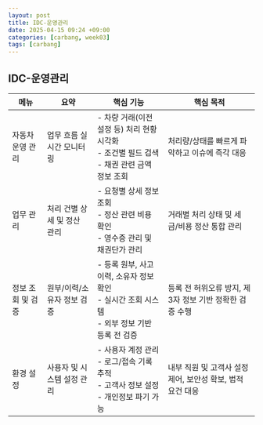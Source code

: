 ```yaml
---
layout: post
title: IDC-운영관리
date: 2025-04-15 09:24 +09:00
categories: [carbang, week03]
tags: [carbang]
---
```


## IDC-운영관리

| 메뉴 | 요약 | 핵심 기능 | 핵심 목적 |
|-|-|-|-|
| 자동차 운영 관리 | 업무 흐름 실시간 모니터링 | - 차량 거래(이전 설정 등) 처리 현황 시각화 <br> - 조건별 필드 검색 <br> - 채권 관련 금액 정보 조회 | 처리량/상태를 빠르게 파악하고 이슈에 즉각 대응 |
| 업무 관리 | 처리 건별 상세 및 정산 관리 | - 요청별 상세 정보 조회 <br> - 정산 관련 비용 확인 <br> - 영수증 관리 및 채권단가 관리 | 거래별 처리 상태 및 세금/비용 정산 통합 관리  |
| 정보 조회 및 검증 | 원부/이력/소유자 정보 검증 | - 등록 원부, 사고 이력, 소유자 정보 확인 <br> - 실시간 조회 시스템 <br> - 외부 정보 기반 등록 전 검증 | 등록 전 허위오류 방지, 제 3자 정보 기반 정확한 검증 수행 |
| 환경 설정 | 사용자 및 시스템 설정 관리 | - 사용자 계정 관리 <br> - 로그/접속 기록 추적 <br> - 고객사 정보 설정 <br> - 개인정보 파기 가능 | 내부 직원 및 고객사 설정 제어, 보안성 확보, 법적 요건 대응 |